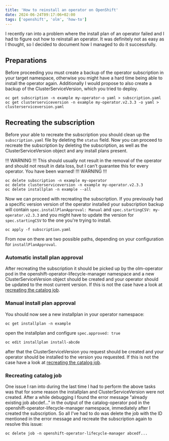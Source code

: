 ```yaml
---
title: 'How to reinstall an operator on OpenShift'
date: 2024-06-24T09:17:06+02:00
tags: ['openshift', 'olm', 'how-to']
---
```


I recently ran into a problem where the install plan of an operator failed and I had to figure out how to reinstall an operator.
It was definitely not as easy as I thought, so I decided to document how I managed to do it successfully.

## Preparations

Before proceeding you must create a backup of the operator subscription in your target namespace, otherwise you might have a hard time being able to install the operator again.
Additionally I would propose to also create a backup of the ClusterServiceVersion, which you tried to deploy.

```shell
oc get subscription -n example my-operator-o yaml > subscription.yaml
oc get clusterserviceversion -n example my-operator.v2.3.3 -o yaml > clusterserviceversion.yaml
```

## Recreating the subscription

Before your able to recreate the subscription you should clean up the `subscription.yaml` file by deleting the `status` field.
Now you can proceed to recreate the subscription by deleting the subscription, as well as the ClusterServiceVersion object and any install plans present.

!!! WARNING !!! This should usually not result in the removal of the operator and should not result in data loss, but I can't guarantee this for every operator. You have been warned! !!! WARNING !!!

```shell
oc delete subscription -n example my-operator
oc delete clusterserviceversion -n example my-operator.v2.3.3
oc delete installplan -n example --all
```

Now we can proceed with recreating the subscription.
If you previously had a specific version version of the operator installed your subscription backup will contain `spec.installPlanApproval: Manual` and `spec.startingCSV: my-operator.v2.3.3` and you might have to update the version for `spec.startingCSV` to the one you're trying to install.

```shell
oc apply -f subscription.yaml
```

From now on there are two possible paths, depending on your configuration for `installPlanApproval`.

### Automatic install plan approval

After recreating the subscription it should be picked up by the olm-operator pod in the openshift-operator-lifecycle-manager namespace and a new ClusterServiceVersion object should be created and your operator should be updated to the most current version.
If this is not the case have a look at [recreating the catalog job](#recreating_catalog_job).

### Manual install plan approval

You should now see a new installplan in your operator namespace:

```shell
oc get installplan -n example
```

open the installplan and configure `spec.approved: true`

```shell
oc edit installplan install-abcde
```

after that the ClusterServiceVersion you request should be created and your operator should be installed to the version you requested.
If this is not the case have a look at [recreating the catalog job](#recreating_catalog_job).

### Recreating catalog job

One issue I ran into during the last time I had to perform the above tasks was that for some reason the installplan and ClusterServiceVersion were not created.
After a while debugging I found the error message "already existing job abcdef..." in the output of the catalog-operator pod in the openshift-operator-lifecycle-manager namespace, immediately after I created the subscription.
So all I've had to do was delete the job with the ID mentioned in the error message and recreate the subscription again to resolve this issue:

```shell
oc delete job -n openshift-operator-lifecycle-manager abcedf...
```
